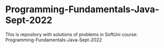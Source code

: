 # Programming-Fundamentals-Java-Sept-2022
This is repository with solutions of problems in SoftUni course: Programming-Fundamentals-Java-Sept-2022
